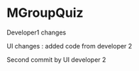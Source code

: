 # MGroupQuiz

Developer1 changes

UI changes : added code from developer 2

Second commit by UI developer 2
